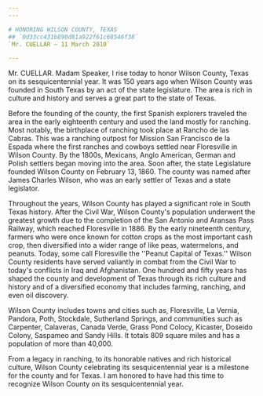 ```yaml
---
---

# HONORING WILSON COUNTY, TEXAS
## `0d33cc431b890d81a922f61c68546f38`
`Mr. CUELLAR — 11 March 2010`

---
```



Mr. CUELLAR. Madam Speaker, I rise today to honor Wilson County, 
Texas on its sesquicentennial year. It was 150 years ago when Wilson 
County was founded in South Texas by an act of the state legislature. 
The area is rich in culture and history and serves a great part to the 
state of Texas.

Before the founding of the county, the first Spanish explorers 
traveled the area in the early eighteenth century and used the land 
mostly for ranching. Most notably, the birthplace of ranching took 
place at Rancho de las Cabras. This was a ranching outpost for Mission 
San Francisco de la Espada where the first ranches and cowboys settled 
near Floresville in Wilson County. By the 1800s, Mexicans, Anglo 
American, German and Polish settlers began moving into the area. Soon 
after, the state Legislature founded Wilson County on February 13, 
1860. The county was named after James Charles Wilson, who was an early 
settler of Texas and a state legislator.

Throughout the years, Wilson County has played a significant role in 
South Texas history. After the Civil War, Wilson County's population 
underwent the greatest growth due to the completion of the San Antonio 
and Aransas Pass Railway, which reached Floresville in 1886. By the 
early nineteenth century, farmers who were once known for cotton crops 
as the most important cash crop, then diversified into a wider range of 
like peas, watermelons, and peanuts. Today, some call Floresville the 
''Peanut Capital of Texas.'' Wilson County residents have served 
valiantly in combat from the Civil War to today's conflicts in Iraq and 
Afghanistan. One hundred and fifty years has shaped the county and 
development of Texas through its rich culture and history and of a 
diversified economy that includes farming, ranching, and even oil 
discovery.



Wilson County includes towns and cities such as, Floresville, La 
Vernia, Pandora, Poth, Stockdale, Sutherland Springs, and communities 
such as Carpenter, Calaveras, Canada Verde, Grass Pond Colocy, 
Kicaster, Doseido Colony, Saspameo and Sandy Hills. It totals 809 
square miles and has a population of more than 40,000.

From a legacy in ranching, to its honorable natives and rich 
historical culture, Wilson County celebrating its sesquicentennial year 
is a milestone for the county and for Texas. I am honored to have had 
this time to recognize Wilson County on its sesquicentennial year.
